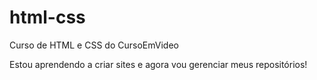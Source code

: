 # html-css
 Curso de HTML e CSS do CursoEmVideo

 Estou aprendendo a criar sites e agora vou gerenciar meus repositórios! 
